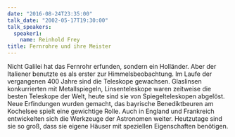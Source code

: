 ```yaml
---
date: "2016-08-24T23:35:00"
talk_date: "2002-05-17T19:30:00"
talk_speakers:
  speaker1:
    name: Reinhold Frey
title: Fernrohre und ihre Meister
---
```


Nicht Galilei hat das Fernrohr erfunden, sondern ein Holländer. Aber der Italiener benutzte es als erster zur Himmelsbeobachtung. Im Laufe der vergangenen 400 Jahre sind die Teleskope gewachsen. Glaslinsen konkurrierten mit Metallspiegeln, Linsenteleskope waren zeitweise die besten Teleskope der Welt, heute sind sie von Spiegelteleskopen abgelöst. Neue Erfindungen wurden gemacht, das bayrische Benediktbeuren am Kochelsee spielt eine gewichtige Rolle. Auch in England und Frankreich entwickelten sich die Werkzeuge der Astronomen weiter. Heutzutage sind sie so groß, dass sie eigene Häuser mit speziellen Eigenschaften benötigen.
